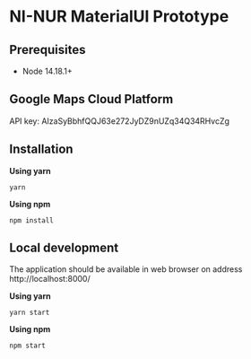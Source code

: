 # NI-NUR MaterialUI Prototype

## Prerequisites

* Node 14.18.1+

## Google Maps Cloud Platform

API key: AIzaSyBbhfQQJ63e272JyDZ9nUZq34Q34RHvcZg

## Installation

**Using yarn**

    yarn

**Using npm**

    npm install

## Local development

The application should be available in web browser on address http://localhost:8000/

**Using yarn**

    yarn start

**Using npm**

    npm start

